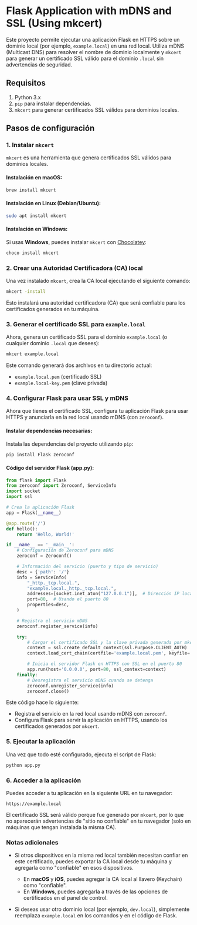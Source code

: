 # Flask Application with mDNS and SSL (Using mkcert)

Este proyecto permite ejecutar una aplicación Flask en HTTPS sobre un dominio local (por ejemplo, `example.local`) en una red local. Utiliza mDNS (Multicast DNS) para resolver el nombre de dominio localmente y `mkcert` para generar un certificado SSL válido para el dominio `.local` sin advertencias de seguridad.

## Requisitos

1. Python 3.x
2. `pip` para instalar dependencias.
3. `mkcert` para generar certificados SSL válidos para dominios locales.

## Pasos de configuración

### 1. Instalar `mkcert`

`mkcert` es una herramienta que genera certificados SSL válidos para dominios locales.

#### **Instalación en macOS**:

```bash
brew install mkcert
```

#### **Instalación en Linux (Debian/Ubuntu)**:

```bash
sudo apt install mkcert
```

#### **Instalación en Windows**:

Si usas **Windows**, puedes instalar `mkcert` con [Chocolatey](https://chocolatey.org):

```bash
choco install mkcert
```

### 2. Crear una Autoridad Certificadora (CA) local

Una vez instalado `mkcert`, crea la CA local ejecutando el siguiente comando:

```bash
mkcert -install
```

Esto instalará una autoridad certificadora (CA) que será confiable para los certificados generados en tu máquina.

### 3. Generar el certificado SSL para `example.local`

Ahora, genera un certificado SSL para el dominio `example.local` (o cualquier dominio `.local` que desees):

```bash
mkcert example.local
```

Este comando generará dos archivos en tu directorio actual:

- `example.local.pem` (certificado SSL)
- `example.local-key.pem` (clave privada)

### 4. Configurar Flask para usar SSL y mDNS

Ahora que tienes el certificado SSL, configura tu aplicación Flask para usar HTTPS y anunciarla en la red local usando mDNS (con `zeroconf`).

#### **Instalar dependencias necesarias**:

Instala las dependencias del proyecto utilizando `pip`:

```bash
pip install Flask zeroconf
```

#### **Código del servidor Flask (app.py)**:

```python
from flask import Flask
from zeroconf import Zeroconf, ServiceInfo
import socket
import ssl

# Crea la aplicación Flask
app = Flask(__name__)

@app.route('/')
def hello():
    return 'Hello, World!'

if __name__ == '__main__':
    # Configuración de Zeroconf para mDNS
    zeroconf = Zeroconf()

    # Información del servicio (puerto y tipo de servicio)
    desc = {'path': '/'}
    info = ServiceInfo(
        "_http._tcp.local.",
        "example.local._http._tcp.local.",
        addresses=[socket.inet_aton("127.0.0.1")],  # Dirección IP local
        port=80,  # Usando el puerto 80
        properties=desc,
    )

    # Registra el servicio mDNS
    zeroconf.register_service(info)

    try:
        # Cargar el certificado SSL y la clave privada generada por mkcert
        context = ssl.create_default_context(ssl.Purpose.CLIENT_AUTH)
        context.load_cert_chain(certfile='example.local.pem', keyfile='example.local-key.pem')

        # Inicia el servidor Flask en HTTPS con SSL en el puerto 80
        app.run(host='0.0.0.0', port=80, ssl_context=context)
    finally:
        # Desregistra el servicio mDNS cuando se detenga
        zeroconf.unregister_service(info)
        zeroconf.close()
```

Este código hace lo siguiente:
- Registra el servicio en la red local usando mDNS con `zeroconf`.
- Configura Flask para servir la aplicación en HTTPS, usando los certificados generados por `mkcert`.

### 5. Ejecutar la aplicación

Una vez que todo esté configurado, ejecuta el script de Flask:

```bash
python app.py
```

### 6. Acceder a la aplicación

Puedes acceder a tu aplicación en la siguiente URL en tu navegador:

```
https://example.local
```

El certificado SSL será válido porque fue generado por `mkcert`, por lo que no aparecerán advertencias de "sitio no confiable" en tu navegador (solo en máquinas que tengan instalada la misma CA).

### Notas adicionales

- Si otros dispositivos en la misma red local también necesitan confiar en este certificado, puedes exportar la CA local desde tu máquina y agregarla como "confiable" en esos dispositivos.
  
  - En **macOS** y **iOS**, puedes agregar la CA local al llavero (Keychain) como "confiable".
  - En **Windows**, puedes agregarla a través de las opciones de certificados en el panel de control.

- Si deseas usar otro dominio local (por ejemplo, `dev.local`), simplemente reemplaza `example.local` en los comandos y en el código de Flask.
